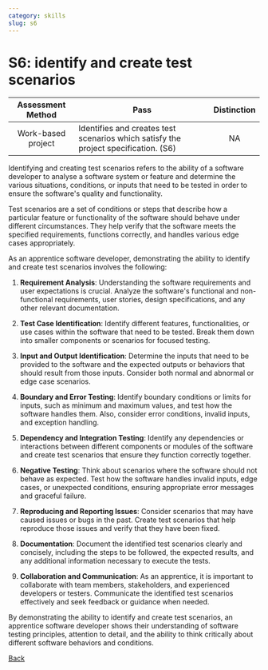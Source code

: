 ```yaml
---
category: skills
slug: s6
---
```


# S6: identify and create test scenarios

<!-- prettier-ignore -->
| Assessment Method | Pass | Distinction |
| :---: | --- | :---: |
| Work-based project | Identifies and creates test scenarios which satisfy the project specification. (S6) | NA |

Identifying and creating test scenarios refers to the ability of a software
developer to analyse a software system or feature and determine the various
situations, conditions, or inputs that need to be tested in order to ensure the
software's quality and functionality.

Test scenarios are a set of conditions or steps that describe how a particular
feature or functionality of the software should behave under different
circumstances. They help verify that the software meets the specified
requirements, functions correctly, and handles various edge cases appropriately.

As an apprentice software developer, demonstrating the ability to identify and
create test scenarios involves the following:

1. **Requirement Analysis**: Understanding the software requirements and user
   expectations is crucial. Analyze the software's functional and non-functional
   requirements, user stories, design specifications, and any other relevant
   documentation.

2. **Test Case Identification**: Identify different features, functionalities,
   or use cases within the software that need to be tested. Break them down into
   smaller components or scenarios for focused testing.

3. **Input and Output Identification**: Determine the inputs that need to be
   provided to the software and the expected outputs or behaviors that should
   result from those inputs. Consider both normal and abnormal or edge case
   scenarios.

4. **Boundary and Error Testing**: Identify boundary conditions or limits for
   inputs, such as minimum and maximum values, and test how the software handles
   them. Also, consider error conditions, invalid inputs, and exception
   handling.

5. **Dependency and Integration Testing**: Identify any dependencies or
   interactions between different components or modules of the software and
   create test scenarios that ensure they function correctly together.

6. **Negative Testing**: Think about scenarios where the software should not
   behave as expected. Test how the software handles invalid inputs, edge cases,
   or unexpected conditions, ensuring appropriate error messages and graceful
   failure.

7. **Reproducing and Reporting Issues**: Consider scenarios that may have caused
   issues or bugs in the past. Create test scenarios that help reproduce those
   issues and verify that they have been fixed.

8. **Documentation**: Document the identified test scenarios clearly and
   concisely, including the steps to be followed, the expected results, and any
   additional information necessary to execute the tests.

9. **Collaboration and Communication**: As an apprentice, it is important to
   collaborate with team members, stakeholders, and experienced developers or
   testers. Communicate the identified test scenarios effectively and seek
   feedback or guidance when needed.

By demonstrating the ability to identify and create test scenarios, an
apprentice software developer shows their understanding of software testing
principles, attention to detail, and the ability to think critically about
different software behaviors and conditions.

[Back](../README.md)
